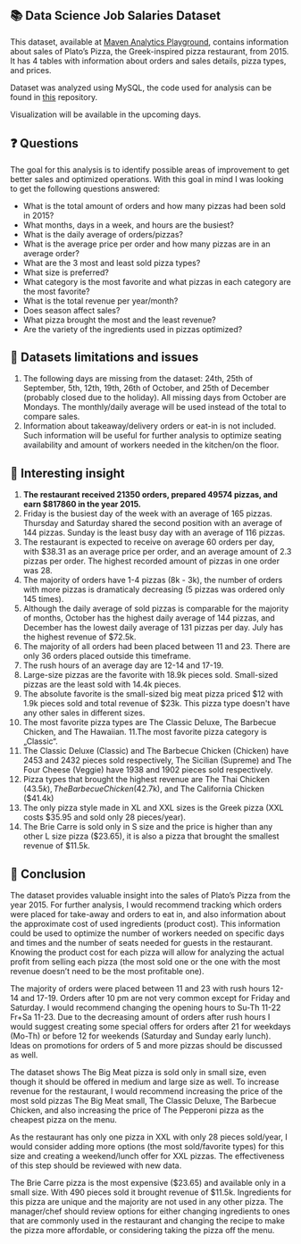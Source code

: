 ## 📚 Data Science Job Salaries Dataset
This dataset, available at [Maven Analytics Playground](https://www.mavenanalytics.io/blog/maven-pizza-challenge), contains information about sales of Plato’s Pizza, the Greek-inspired pizza restaurant, from 2015. It has 4 tables with information about orders and sales details, pizza types, and prices.  

Dataset was analyzed using MySQL, the code used for analysis can be found in [this](later!!!) repository.

Visualization will be available in the upcoming days.

## ❓ Questions
The goal for this analysis is to identify possible areas of improvement to get better sales and optimized operations. With this goal in mind I was looking to get the following questions answered:

  - What is the total amount of orders and how many pizzas had been sold in 2015?
  - What months, days in a week, and hours are the busiest?
  - What is the daily average of orders/pizzas?
  - What is the average price per order and how many pizzas are in an average order?
  - What are the 3 most and least sold pizza types?
  - What size is preferred?
  - What category is the most favorite and what pizzas in each category are the most favorite?
  - What is the total revenue per year/month?
  - Does season affect sales?
  - What pizza brought the most and the least revenue?
  - Are the variety of the ingredients used in pizzas optimized?

## 🚩 Datasets limitations and issues
1. The following days are missing from the dataset: 24th, 25th of September, 5th, 12th, 19th, 26th of October, and 25th of December (probably closed due to the holiday). All missing days from October are Mondays. The monthly/daily average will be used instead of the total to compare sales.
2. Information about takeaway/delivery orders or eat-in is not included. Such information will be useful for further analysis to optimize seating availability and amount of workers needed in the kitchen/on the floor.

## 💭 Interesting insight
1. **The restaurant received 21350 orders, prepared 49574 pizzas, and earn $817860 in the year 2015.**
2. Friday is the busiest day of the week with an average of 165 pizzas. Thursday and Saturday shared the second position with an average of 144 pizzas. Sunday is the least busy day with an average of 116 pizzas.
3. The restaurant is expected to receive on average 60 orders per day, with $38.31 as an average price per order, and an average amount of 2.3 pizzas per order. The highest recorded amount of pizzas in one order was 28.
4. The majority of orders have 1-4 pizzas (8k - 3k), the number of orders with more pizzas is dramaticaly decreasing (5 pizzas was ordered only 145 times).
5. Although the daily average of sold pizzas is comparable for the majority of months, October has the highest daily average of 144 pizzas, and December has the lowest daily average of 131 pizzas per day. July has the highest revenue of $72.5k.
6. The majority of all orders had been placed between 11 and 23. There are only 36 orders placed outside this timeframe. 
7. The rush hours of an average day are 12-14 and 17-19. 
8. Large-size pizzas are the favorite with 18.9k pieces sold. Small-sized pizzas are the least sold with 14.4k pieces.
9. The absolute favorite is the small-sized big meat pizza priced $12 with 1.9k pieces sold and total revenue of $23k. This pizza type doesn't have any other sales in different sizes.
10. The most favorite pizza types are The Classic Deluxe, The Barbecue Chicken, and The Hawaiian.
11.The most favorite pizza category is „Classic“.
12. The Classic Deluxe (Classic) and The Barbecue Chicken (Chicken) have 2453 and 2432 pieces sold respectively, The Sicilian (Supreme) and The Four Cheese (Veggie) have 1938 and 1902 pieces sold respectively.
13. Pizza types that brought the highest revenue are The Thai Chicken ($43.5k), The Barbecue Chicken ($42.7k), and The California Chicken ($41.4k)
14. The only pizza style made in XL and XXL sizes is the Greek pizza (XXL costs $35.95 and sold only 28 pieces/year).
15. The Brie Carre is sold only in S size and the price is higher than any other L size pizza ($23.65), it is also a pizza that brought the smallest revenue of $11.5k.

## 🎯 Conclusion
The dataset provides valuable insight into the sales of Plato’s Pizza from the year 2015. For further analysis, I would recommend tracking which orders were placed for take-away and orders to eat in, and also information about the approximate cost of used ingredients (product cost). This information could be used to optimize the number of workers needed on specific days and times and the number of seats needed for guests in the restaurant. Knowing the product cost for each pizza will allow for analyzing the actual profit from selling each pizza (the most sold one or the one with the most revenue doesn’t need to be the most profitable one).

The majority of orders were placed between 11 and 23 with rush hours 12-14 and 17-19. Orders after 10 pm are not very common except for Friday and Saturday. I would recommend changing the opening hours to Su-Th 11-22 Fr+Sa 11-23. Due to the decreasing amount of orders after rush hours I would suggest creating some special offers for orders after 21 for weekdays (Mo-Th) or before 12 for weekends (Saturday and Sunday early lunch). Ideas on promotions for orders of 5 and more pizzas should be discussed as well. 

The dataset shows The Big Meat pizza is sold only in small size, even though it should be offered in medium and large size as well. To increase revenue for the restaurant, I would recommend increasing the price of the most sold pizzas The Big Meat small, The Classic Deluxe, The Barbecue Chicken, and also increasing the price of The Pepperoni pizza as the cheapest pizza on the menu.

As the restaurant has only one pizza in XXL with only 28 pieces sold/year, I would consider adding more options (the most sold/favorite types) for this size and creating a weekend/lunch offer for XXL pizzas. The effectiveness of this step should be reviewed with new data.

The Brie Carre pizza is the most expensive ($23.65) and available only in a small size. With 490 pieces sold it brought revenue of $11.5k. Ingredients for this pizza are unique and the majority are not used in any other pizza. The manager/chef should review options for either changing ingredients to ones that are commonly used in the restaurant and changing the recipe to make the pizza more affordable, or considering taking the pizza off the menu.

